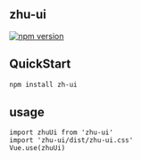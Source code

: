 ## zhu-ui
[![npm version](https://badge.fury.io/js/zhu-ui.svg)](https://badge.fury.io/js/zhu-ui)

## QuickStart
```bash
npm install zh-ui
```


## usage
```
import zhuUi from 'zhu-ui'
import 'zhu-ui/dist/zhu-ui.css'
Vue.use(zhuUi)
```
